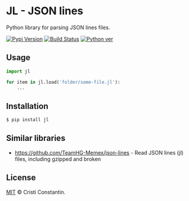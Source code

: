 # JL - JSON lines

Python library for parsing JSON lines files.

  [![Pypi Version][pypi-image]][pypi-url]
  [![Build Status][build-image]][build-url]
  [![Python ver][python-image]][python-url]


## Usage

```py
import jl

for item in jl.load('folder/some-file.jl'):
    ...
```


## Installation

```sh
$ pip install jl
```


## Similar libraries

* https://github.com/TeamHG-Memex/json-lines - Read JSON lines (jl) files, including gzipped and broken


## License

[MIT](LICENSE) © Cristi Constantin.


[pypi-image]: https://img.shields.io/pypi/v/jl.svg
[pypi-url]: https://pypi.org/project/jl/
[build-image]: https://github.com/croqaz/dot/workflows/Python/badge.svg
[build-url]: https://github.com/croqaz/dot/actions
[python-image]: https://img.shields.io/badge/Python-3.6-blue.svg
[python-url]: https://python.org
